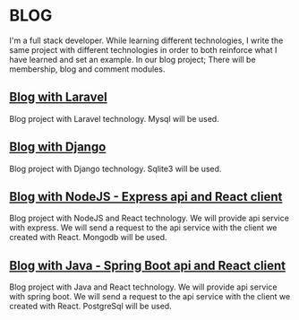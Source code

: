 # BLOG
I'm a full stack developer. While learning different technologies, I write the same project with different technologies in order to both reinforce what I have learned and set an example. In our blog project; There will be membership, blog and comment modules.

## [Blog with Laravel](https://github.com/mstgnz/blog/tree/main/laravel)
Blog project with Laravel technology. Mysql will be used.

## [Blog with Django](https://github.com/mstgnz/blog/tree/main/django)
Blog project with Django technology. Sqlite3 will be used.

## [Blog with NodeJS - Express api and React client](https://github.com/mstgnz/blog/tree/main/nodejs)
Blog project with NodeJS and React technology. We will provide api service with express. We will send a request to the api service with the client we created with React. Mongodb will be used.

## [Blog with Java - Spring Boot api and React client](https://github.com/mstgnz/blog/tree/main/java)
Blog project with Java and React technology. We will provide api service with spring boot. We will send a request to the api service with the client we created with React. PostgreSql will be used.
